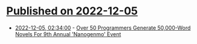 # [Published on 2022-12-05](index.md)

* [2022-12-05, 02:34:00](https://developers.slashdot.org/story/22/12/05/0148204/over-50-programmers-generate-50000-word-novels-for-9th-annual-nanogenmo-event?utm_source=rss1.0mainlinkanon&utm_medium=feed) - [Over 50 Programmers Generate 50,000-Word Novels For 9th Annual 'Nanogenmo' Event](https://developers.slashdot.org/story/22/12/05/0148204/over-50-programmers-generate-50000-word-novels-for-9th-annual-nanogenmo-event?utm_source=rss1.0mainlinkanon&utm_medium=feed)
